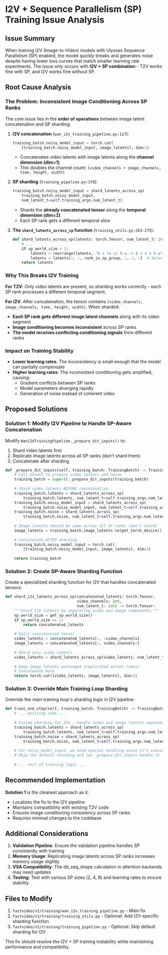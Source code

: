 # I2V + Sequence Parallelism (SP) Training Issue Analysis

## Issue Summary

When training I2V (Image-to-Video) models with Ulysses Sequence Parallelism (SP) enabled, the model quickly breaks and generates noise despite having lower loss curves that match smaller learning rate experiments. The issue only occurs with **I2V + SP combination** - T2V works fine with SP, and I2V works fine without SP.

## Root Cause Analysis

### The Problem: Inconsistent Image Conditioning Across SP Ranks

The core issue lies in the **order of operations** between image latent concatenation and SP sharding:

1. **I2V concatenation** (`wan_i2v_training_pipeline.py:117`):
   ```python
   training_batch.noisy_model_input = torch.cat(
       [training_batch.noisy_model_input, image_latents], dim=1)
   ```
   - Concatenates video latents with image latents along the **channel dimension (dim=1)**
   - This doubles the channel count: `[video_channels + image_channels, time, height, width]`

2. **SP sharding** (`training_pipeline.py:378`):
   ```python
   training_batch.noisy_model_input = shard_latents_across_sp(
       training_batch.noisy_model_input,
       num_latent_t=self.training_args.num_latent_t)
   ```
   - Shards the **already concatenated tensor** along the **temporal dimension (dim=2)**
   - Each SP rank gets a different temporal slice

3. **The `shard_latents_across_sp` function** (`training_utils.py:263-275`):
   ```python
   def shard_latents_across_sp(latents: torch.Tensor, num_latent_t: int) -> torch.Tensor:
       # ... 
       if sp_world_size > 1:
           latents = rearrange(latents, "b c (n s) h w -> b c n s h w", n=sp_world_size)
           latents = latents[:, :, rank_in_sp_group, :, :, :]  # Select rank's shard
       return latents
   ```

### Why This Breaks I2V Training

**For T2V**: Only video latents are present, so sharding works correctly - each SP rank processes a different temporal segment.

**For I2V**: After concatenation, the tensor contains `[video_channels, image_channels, time, height, width]`. When sharded:
- **Each SP rank gets different image latent channels** along with its video segment
- **Image conditioning becomes inconsistent** across SP ranks
- **The model receives conflicting conditioning signals** from different ranks

### Impact on Training Stability

- **Lower learning rates**: The inconsistency is small enough that the model can partially compensate
- **Higher learning rates**: The inconsistent conditioning gets amplified, causing:
  - Gradient conflicts between SP ranks
  - Model parameters diverging rapidly  
  - Generation of noise instead of coherent video

## Proposed Solutions

### Solution 1: Modify I2V Pipeline to Handle SP-Aware Concatenation

Modify `WanI2VTrainingPipeline._prepare_dit_inputs()` to:
1. Shard video latents first
2. Replicate image latents across all SP ranks (don't shard them)
3. Concatenate after sharding

```python
def _prepare_dit_inputs(self, training_batch: TrainingBatch) -> TrainingBatch:
    # Call parent to prepare video latents and noise
    training_batch = super()._prepare_dit_inputs(training_batch)
    
    # Shard video latents BEFORE concatenation
    training_batch.latents = shard_latents_across_sp(
        training_batch.latents, num_latent_t=self.training_args.num_latent_t)
    training_batch.noisy_model_input = shard_latents_across_sp(
        training_batch.noisy_model_input, num_latent_t=self.training_args.num_latent_t)
    training_batch.noise = shard_latents_across_sp(
        training_batch.noise, num_latent_t=self.training_args.num_latent_t)
    
    # Image latents should be same across all SP ranks (don't shard)
    image_latents = training_batch.image_latents.to(get_torch_device(), dtype=torch.bfloat16)
    
    # Concatenate AFTER sharding
    training_batch.noisy_model_input = torch.cat(
        [training_batch.noisy_model_input, image_latents], dim=1)
    
    return training_batch
```

### Solution 2: Create SP-Aware Sharding Function

Create a specialized sharding function for I2V that handles concatenated tensors:

```python
def shard_i2v_latents_across_sp(concatenated_latents: torch.Tensor, 
                                video_channels: int, 
                                num_latent_t: int) -> torch.Tensor:
    """Shard I2V latents by separating video and image components."""
    sp_world_size = get_sp_world_size()
    if sp_world_size <= 1:
        return concatenated_latents
    
    # Split concatenated tensor
    video_latents = concatenated_latents[:, :video_channels]
    image_latents = concatenated_latents[:, video_channels:]
    
    # Shard only video latents
    video_latents = shard_latents_across_sp(video_latents, num_latent_t)
    
    # Keep image latents unchanged (replicated across ranks)
    # Concatenate back
    return torch.cat([video_latents, image_latents], dim=1)
```

### Solution 3: Override Main Training Loop Sharding

Override the main training loop's sharding logic in I2V pipeline:

```python
def train_one_step(self, training_batch: TrainingBatch) -> TrainingBatch:
    # ... existing code ...
    
    # Custom sharding for I2V - handle video and image latents separately  
    training_batch.latents = shard_latents_across_sp(
        training_batch.latents, num_latent_t=self.training_args.num_latent_t)
    training_batch.noise = shard_latents_across_sp(
        training_batch.noise, num_latent_t=self.training_args.num_latent_t)
    
    # For noisy_model_input, we need special handling since it's concatenated
    # Skip the default sharding and let _prepare_dit_inputs handle it
    
    # ... rest of training logic ...
```

## Recommended Implementation

**Solution 1** is the cleanest approach as it:
- Localizes the fix to the I2V pipeline 
- Maintains compatibility with existing T2V code
- Ensures image conditioning consistency across SP ranks
- Requires minimal changes to the codebase

## Additional Considerations

1. **Validation Pipeline**: Ensure the validation pipeline handles SP consistently with training
2. **Memory Usage**: Replicating image latents across SP ranks increases memory usage slightly
3. **VSA Compatibility**: The dit_seq_shape calculation in attention backends may need updates
4. **Testing**: Test with various SP sizes (2, 4, 8) and learning rates to ensure stability

## Files to Modify

1. `fastvideo/v1/training/wan_i2v_training_pipeline.py` - Main fix
2. `fastvideo/v1/training/training_utils.py` - Optional: Add I2V-specific sharding function
3. `fastvideo/v1/training/training_pipeline.py` - Optional: Skip default sharding for I2V

This fix should resolve the I2V + SP training instability while maintaining performance and compatibility.